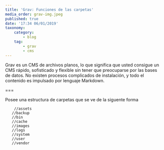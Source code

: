 ```yaml
---
title: 'Grav: Funciones de las carpetas'
media_order: grav-img.jpeg
published: true
date: '17:34 06/01/2019'
taxonomy:
    category:
        - blog
    tag:
        - grav
        - cms
---
```


Grav es un CMS de archivos planos, lo que significa que usted consigue un CMS rápido, sofisticado y flexible sin tener que preocuparse por las bases de datos. No existen procesos complicados de instalación, y todo el contenido es impulsado por lenguaje Markdown.

===

Posee una estructura de carpetas que se ve de la siguente forma

~~~
	//assets
   //backup
   //bin
   //cache
   //images
   //logs
   //system
   //user
   //vendor
~~~


